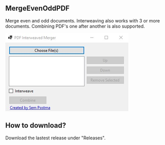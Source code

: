 ## MergeEvenOddPDF

Merge even and odd documents. Interweaving also works with 3 or more documents. Combining PDF's one after another is also supported.

![Preview](images/preview.jpg) 

## How to download?

Download the lastest release under "Releases".
